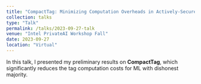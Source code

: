```yaml
---
title: "CompactTag: Minimizing Computation Overheads in Actively-Secure MPC for Deep Neural Networks"
collection: talks
type: "Talk"
permalink: /talks/2023-09-27-talk
venue: "Intel PrivateAI Workshop Fall"
date: 2023-09-27
location: "Virtual"
---
```

In this talk, I presented my preliminary results on **CompactTag**, which significantly reduces the tag computation costs for ML with dishonest majority.